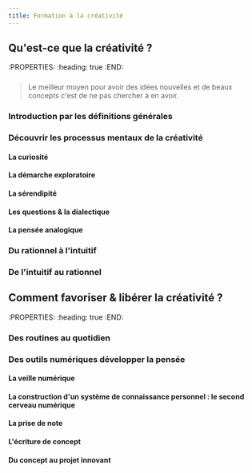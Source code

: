 ```yaml
---
title: Formation à la créativité
---
```


## Qu'est-ce que la créativité ?
:PROPERTIES:
:heading: true
:END:
### 
> Le meilleur moyen pour avoir des idées nouvelles et de beaux concepts c'est de ne pas chercher à en avoir.
### Introduction par les définitions générales
### Découvrir les processus mentaux de la créativité
#### La curiosité
#### La démarche exploratoire
#### La sérendipité
#### Les questions & la dialectique
#### La pensée analogique
### Du rationnel à l'intuitif
### De l'intuitif au rationnel
## Comment favoriser & libérer la créativité ?
:PROPERTIES:
:heading: true
:END:
### Des routines au quotidien
### Des outils numériques développer la pensée
#### La veille numérique
#### La construction d'un système de connaissance personnel : le second cerveau numérique
#### La prise de note
#### L'écriture de concept
#### Du concept au projet innovant
